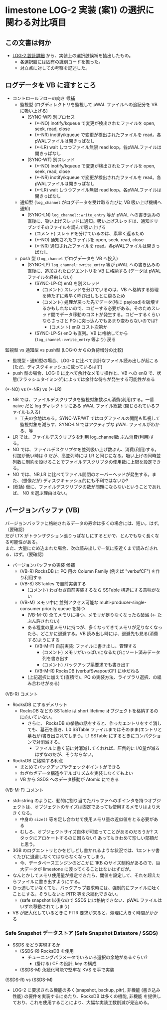
# limestone LOG-2 実装 (案1) の選択に関わる対比項目

## この文書は何か

* [LOG-2 設計詳細](./log2-implementation-detail.md) から、実装上の選択肢候補を抽出したもの。
    * 各選択肢には固有の識別コードを振った。
    * 対立点に対しての考察を記述した。



## ログデータを VB に渡すところ

* コントロールフローの向き 候補
    * 監視型 (ログディレクトリを監視して pWAL ファイルへの追記分を VB に吸い上げる)
        * (SYNC-WP) 別プロセス
            * (\*-NO) inotify/kqueue で変更が検出されたファイルを open, seek, read, close
            * (\*-NR) inotify/kqueue で変更が検出されたファイルを read。各pWALファイルは開きっぱなし
            * (\*-LR) wait しつつファイル無限 read loop。各pWALファイルは開きっぱなし
        * (SYNC-WT) 別スレッド
            * (\*-NO) inotify/kqueue で変更が検出されたファイルを open, seek, read, close
            * (\*-NR) inotify/kqueue で変更が検出されたファイルを read。各pWALファイルは開きっぱなし
            * (\*-LR) wait しつつファイル無限 read loop。各pWALファイルは開きっぱなし
    * 通知型 (`log_channel` がログデータを受け取るたびに VB 吸い上げ機構へ通知)
        * (SYNC-LN) `log_channel::write_entry` 等が pWAL への書き込みの直後に、吸い上げスレッドに通知。吸い上げスレッドは、通知ドリブンでそのファイルを読んで吸い上げる
            * (コメント) スレッドを分けているのは、素早く返るため
            * (\*-NO) 通知されたファイルを open, seek, read, close
            * (\*-NR) 通知されたファイルを read。各pWALファイルは開きっぱなし
    * push 型 (`log_channel` がログデータを VB へ投入)
        * (SYNC-LP) `log_channel::write_entry` 等が pWAL への書き込みの直後に、追加されたログエントリを VB に格納する (データは pWALファイルを経由しない)
            * (SYNC-LP-C) enQ を別スレッド
                * (コメント) スレッドを分けているのは、VB へ格納する処理を待たずに素早く呼び出しもとに戻るため
                * (コメント) 処理が戻った先でデータ(特に payload)を破壊するかもしれないので、コピーする必要がある。そのためスレッド間でデータ移動のコストが発生する。コピーするくらいならさっさと PQ に突っ込んでもあまり変わらないのでは?
                    * (コメント) enQ コスト次第か
            * (SYNC-LP-S) enQ も直列。VB に格納してから (`log_channel::write_entry` 等より) 戻る

監視型 vs 通知型 vs push型 (LOG-0 からの負荷増分の比較)
* 監視型・通知型の場合、LOG-0 に比べて余計なファイル読み出しが起こる (ただ、ディスクキャッシュに載っているはず)
* push 型の場合、LOG-0 に比べて余計なメモリ操作と、VB への enQ で、状態(フラッシュタイミング)によっては余計な待ちが発生する可能性がある

(\*-NO) vs (\*-NR) vs (\*-LR)
* NR では、ファイルデスクリプタを監視対象数ぶん消費(利用)する。一番 naive だと log ディレクトリにある pWAL ファイル総数 (閉じられているファイルも入る)
    * 工夫の余地はある。SYNC-WP/WT ではログファイルの開閉も監視して監視対象を減らす、SYNC-LN ではアクティブな pWAL ファイルがわかる、等
* LR では、ファイルデスクリプタを利用 log_channel数 ぶん消費(利用)する。
* NO では、ファイルデスクリプタを並列吸い上げ数ぶん、消費(利用)する。付加が低い時は 0 だが、高並列時には LR と同じになる。吸い上げの同時並列数に制約を設けることでファイルデスクリプタの使用数に上限を設定できる。
* NO では、NR,LR に比べてファイル開閉のオーバーヘッドが発生する。また、(想像だが) ディスクキャッシュ的にも不利ではないか?
* (総括) 仮に、ファイルデスクリプタの数が問題にならないということであれば、 NO を選ぶ理由はない。


## バージョンバッファ (VB)

バージョンバッファに格納されるデータの寿命は多くの場合には、短い。はず。（要確認）  
だが LTX がトランザクション張りっぱなしにするとかで、とんでもなく長くなる可能性がある。  
また、大量にため込まれた場合、次の読み出しで一気に空近くまで読みだされる、はず。（要確認）

* バージョンバッファの実装 候補
    * (VB-R) RocksDB に PQ 用の Column Family (例えば "verbufCF") を作り利用する
    * (VB-S) SSTables で自前実装する
        * (コメント) わざわざ自前実装するなら SSTable 構造にする意味がない
    * (VB-M) メモリ中に 並列アクセス可能な multi-producer-single-consumer priority queue を持つ
        * (VB-M-O) 全てメモリに持つ。メモリが足りなくなったら破滅 (← たぶん許されない)
        * ある程度の量メモリに持つが、多くなってきてメモリが足りなくなったら、どこかに退避する。VB 読み出し時には、退避先も見る(消費する)ようにする
            * (VB-M-F) 自前実装: ファイルに書き出し、管理する
                * (コメント) メモリがいっぱいになるたびにソート済みデータ列を書き出す
                * (コメント) バックアップ系要求でも書き出す
            * (VB-M-R) RocksDB (verbufSwapoutCF) にゆだねる
        * (上記選択に加えて(直積で)、PQ の実装方法、ライブラリ選択、の組み合わせがある)

(VB-R) コメント
* RocksDB にするデメリット
    * RocksDB などの SSTable は short lifetime オブジェクトを格納するのに向いていない。
        * さらに、 RocksDB の挙動の話をすると、作ったエントリをすぐ消しても、墓石を置き、L0 SSTable ファイルまではそのまま(エントリと墓石が)書き出されてしまう。L1 SSTable にするときにコンパクションで対消滅する。
          * ファイルに書く前に対消滅してくれれば、圧倒的に I/O量が減るはずなのだが、そうならない。
* RocksDB に格納する利点
    * まとめてバックアップやチェックポイントができる
    * わざわざデータ構造やアルゴリズムを実装しなくてもよい
    * VB から SSDS へのデータ移動が Atomic にできる

(VB-M-F) コメント
* std::string のように、動的に割り当てたバッファへのポインタを持つオブジェクトは、オブジェクトのサイズは固定であっても使用するメモリはより大きくなる。
    * 中身の `size()` 等を足し合わせて使用メモリ量の近似値をとる必要がある
    * むしろ、オブジェクトサイズ自体が可変ってことがあるのだろうか? スタックにアロケートするのに困らない? あってもきわめて珍しい部類だと思う。
* 3GB のログエントリとかをどしどし書かれるような状況では、1エントリ書くたびに退避しなくてはならなくなってしまう。
    * 今、データベースエンジンのどこかに 1KB のサイズ制約があるので、巨大データが limestone に渡ってくることはないはずだが。
* なんとかしてメモリ使用量が推定できたら、閾値を設定して、それを超えたらファイルに書き出すようにする。
* ひっ迫していなくても、バックアップ要求時には、強制的にファイルに吐くことにする。そうしないと PITR 等を永続化できない。
    * (safe snapshot 以後なので SSDS には格納できない、pWAL ファイルはいずれ移動されてしまう)
* VB が肥大化しているときに PITR 要求が来ると、処理に大きく時間がかかる

### Safe Snapshot データストア (Safe Snapshot Datastore / SSDS)

* SSDS をどう実現するか
    * (SSDS-R) RocksDB を使用
        * チューニングパラメータでいろいろ選択の余地があるぐらい?
            * (掛ける) CF の設計, key の構成
    * (SSDS-M) 永続化可能で堅牢な KVS を手で実装

(SSDS-R) vs (SSDS-M)
* LOG-2 に要求される機能の多く(snapshot, backup, pitr), 非機能 (書き込み性能) の要件を実装するにあたり、RocksDB は多くの機能, 非機能 を提供しており、これを使用することにより、大幅な実装工数削減が見込める。
